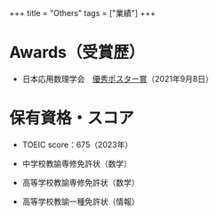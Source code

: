 +++
title = "Others"
tags = ["業績"]
+++

# Awards（受賞歴）

* 日本応用数理学会　[優秀ポスター賞](https://jsiam.org/award/poster_award/poster_award2021/#:~:text=%E7%A9%BA%E9%96%93%E3%81%AE%E8%BF%91%E4%BC%BC-,%E5%84%AA%E7%A7%80%E3%83%9D%E3%82%B9%E3%82%BF%E3%83%BC%E8%B3%9E%EF%BC%881%E4%BB%B6%EF%BC%89,-%E5%8F%97%E8%B3%9E%E8%80%85)（2021年9月8日）

# 保有資格・スコア

* TOEIC score：675（2023年）

* 中学校教諭専修免許状（数学）

* 高等学校教諭専修免許状（数学）

* 高等学校教諭一種免許状（情報）